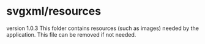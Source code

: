 # svgxml/resources
version 1.0.3
This folder contains resources (such as images) needed by the application. This file can
be removed if not needed.
